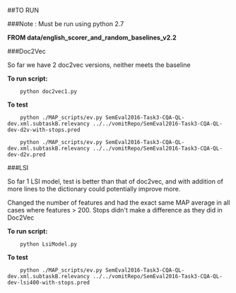 ##TO RUN

###Note : Must be run using python 2.7

<b>FROM data/english_scorer_and_random_baselines_v2.2</b>


###Doc2Vec

<p>So far we have 2 doc2vec versions, neither meets the baseline</p>

<b>To run script:</b>

```
	python doc2vec1.py
```

<b>To test</b>

```
	python ./MAP_scripts/ev.py SemEval2016-Task3-CQA-QL-dev.xml.subtaskB.relevancy ../../vomitRepo/SemEval2016-Task3-CQA-QL-dev-d2v-with-stops.pred
```
```
	python ./MAP_scripts/ev.py SemEval2016-Task3-CQA-QL-dev.xml.subtaskB.relevancy ../../vomitRepo/SemEval2016-Task3-CQA-QL-dev-d2v.pred
```

###LSI

<p>So far 1 LSI model, test is better than that of doc2vec, and with addition of more lines to the dictionary could potentially improve more.</p>

<p>Changed the number of features and had the exact same MAP average in all cases where features > 200. Stops didn't make a difference as they did in Doc2Vec</p>

<b>To run script:</b>

```
	python LsiModel.py
```

<b>To test</b>

```
	python ./MAP_scripts/ev.py SemEval2016-Task3-CQA-QL-dev.xml.subtaskB.relevancy ../../vomitRepo/SemEval2016-Task3-CQA-QL-dev-lsi400-with-stops.pred
	
```